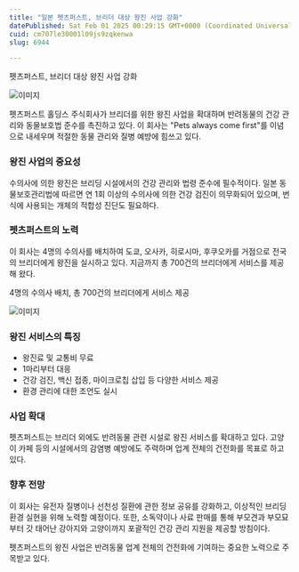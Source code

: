 ```yaml
---
title: "일본 펫츠퍼스트, 브리더 대상 왕진 사업 강화"
datePublished: Sat Feb 01 2025 00:29:15 GMT+0000 (Coordinated Universal Time)
cuid: cm707le30001l09js9zqkenwa
slug: 6944

---
```



펫츠퍼스트, 브리더 대상 왕진 사업 강화

![이미지](https://cdn.hashnode.com/res/hashnode/image/upload/v1739261836553/2f34fdbe-0417-4c16-8d7b-e9d98ebf22ba.jpeg)

펫츠퍼스트 홀딩스 주식회사가 브리더를 위한 왕진 사업을 확대하며 반려동물의 건강 관리와 동물보호법 준수를 촉진하고 있다. 이 회사는 "Pets always come first"를 이념으로 내세우며 적절한 동물 관리와 질병 예방에 힘쓰고 있다.

### 왕진 사업의 중요성

수의사에 의한 왕진은 브리딩 시설에서의 건강 관리와 법령 준수에 필수적이다. 일본 동물보호관리법에 따르면 연 1회 이상의 수의사에 의한 건강 검진이 의무화되어 있으며, 번식에 사용되는 개체의 적합성 진단도 필요하다.

### 펫츠퍼스트의 노력

이 회사는 4명의 수의사를 배치하여 도쿄, 오사카, 히로시마, 후쿠오카를 거점으로 전국의 브리더에게 왕진을 실시하고 있다. 지금까지 총 700건의 브리더에게 서비스를 제공해 왔다.

4명의 수의사 배치, 총 700건의 브리더에게 서비스 제공

![이미지](https://cdn.hashnode.com/res/hashnode/image/upload/v1739261839231/5b35345b-2d57-40eb-a536-afa23f7b98e3.png)

### 왕진 서비스의 특징

- 왕진료 및 교통비 무료
- 1마리부터 대응
- 건강 검진, 백신 접종, 마이크로칩 삽입 등 다양한 서비스 제공
- 환경 관리에 대한 조언도 실시

### 사업 확대

펫츠퍼스트는 브리더 외에도 반려동물 관련 시설로 왕진 서비스를 확대하고 있다. 고양이 카페 등의 시설에서의 감염병 예방에도 주력하며 업계 전체의 건전화를 목표로 하고 있다.

### 향후 전망

이 회사는 유전자 질병이나 선천성 질환에 관한 정보 공유를 강화하고, 이상적인 브리딩 환경 실현을 위해 노력할 예정이다. 또한, 소독약이나 사료 판매를 통해 부모견과 부모묘부터 갓 태어난 강아지와 고양이까지 포괄적인 건강 관리 지원을 제공할 방침이다.

펫츠퍼스트의 왕진 사업은 반려동물 업계 전체의 건전화에 기여하는 중요한 노력으로 주목받고 있다.